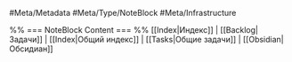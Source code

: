 #Meta/Metadata #Meta/Type/NoteBlock #Meta/Infrastructure

%% === NoteBlock Content === %%
[[Index|Индекс]] | [[Backlog|Задачи]] | [[Index|Общий индекс]] | [[Tasks|Общие задачи]] | [[Obsidian|Обсидиан]]